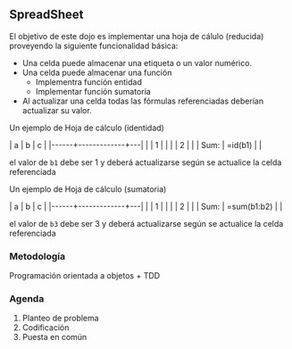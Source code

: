 ## SpreadSheet

El objetivo de este dojo es implementar una hoja de cálulo (reducida) proveyendo la siguiente funcionalidad básica:

- Una celda puede almacenar una etiqueta o un valor numérico.
- Una celda puede almacenar una función 
    - Implementra función entidad
    - Implementar función sumatoria
- Al actualizar una celda todas las fórmulas referenciadas deberían actualizar su valor.

Un ejemplo de Hoja de cálculo (identidad)

| a    | b           | c |
|------+-------------+---|
|      | 1           |   |
|      | 2           |   |
| Sum: | =id(b1)     |   |

el valor de ```b1``` debe ser 1 y deberá actualizarse según se actualice la celda referenciada

Un ejemplo de Hoja de cálculo (sumatoria)

| a    | b           | c |
|------+-------------+---|
|      | 1           |   |
|      | 2           |   |
| Sum: | =sum(b1:b2) |   |

el valor de ```b3``` debe ser 3 y deberá actualizarse según se actualice la celda referenciada
### Metodología

Programación orientada a objetos + TDD

### Agenda

1. Planteo de problema
2. Codificación
3. Puesta en común
